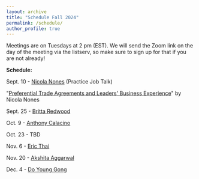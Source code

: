 ```yaml
---
layout: archive
title: "Schedule Fall 2024"
permalink: /schedule/
author_profile: true
---
```

Meetings are on Tuesdays at 2 pm (EST). We will send the Zoom link on the day of the meeting via the listserv, so make sure to sign up for that if you are not already!

**Schedule:**

Sept. 10 - [Nicola Nones](https://www.nicolanones.com/) (Practice Job Talk)

"[Preferential Trade Agreements and Leaders' Business Experience](https://io-workshop.github.io/files/Nones_2024-PTAs.pdf)" by Nicola Nones

Sept. 25 - [Britta Redwood](https://x.com/brittaredwood?lang=en)

Oct. 9 - [Anthony Calacino](https://anthonycalacino.com/)

Oct. 23 - TBD

Nov. 6 - [Eric Thai](https://www.linkedin.com/in/ericthai98)

Nov. 20 - [Akshita Aggarwal](https://politicalscience.columbian.gwu.edu/akshita-aggarwal)

Dec. 4 - [Do Young Gong](https://dygong2.github.io/doyounggong/)

<!-- January 23rd - [Jonathan A. Chu](https://www.jonathanchu.org/) (Short Talk)

"[Social Cues: How the Liberal Community Legitimizes Humanitarian War](https://io-workshop.github.io/files/ChuSocialCuesManuscript_Circulation.pdf)" by Jonathan A. Chu
&nbsp; -->

<!-- February 6th - [Kofi Gunu](https://www.politics.ox.ac.uk/person/kofi-gunu) (Short talk)

"[Capital Power: How the structural power of finance shapes IMF bailout requests](https://io-workshop.github.io/files/Gunu Ch4 Ghana.pdf)" by Kofi Gunu
&nbsp;

February 20th - (2 Short Talks)

- "[The Multiple Audiences Dynamic of Status Dissatisfaction: Examining China’s Shifting Response to the Emerging Global Environmental Regime, 1950-1972](https://io-workshop.github.io/files/2.7.2024-Junior_IO_Workshop_Manuscript-Zikun_Yang.pdf)"by [Zikun Yang](https://www.polis.cam.ac.uk/staff/zikun-yang#:~:text=Zikun%20Yang%20is%20a%20PhD,diplomatic%20history%20and%20treaty%20negotiation.)

- "[Civilian harm mitigation policies: a comparative case study of the United States and France](https://io-workshop.github.io/files/20240209_Civilian harm mitigation policies_Daphné Charotte.pdf)" by [Daphné Charotte](https://www.maastrichtuniversity.nl/d-charotte)

March 5th - [Shiyang Wu](https://www.polsci.ucsb.edu/people/shiyang-wu) (Short talk)

"[Strategized Exit: Sunset Clauses and Unilateral Terminations of BITs](https://io-workshop.github.io/files/Wu.2024_JuniorIO_20240227.pdf)" by Shiyang Wu


March 19th - (2 Short Talks)

- [The Narrowing Path: Rebel Leaders Exile in the Age of Accountability](https://io-workshop.github.io/files/JuniorIO_Exile_MJK_Mar2024.pdf) by [Myung Jung Kim](https://www.myungjungkim.com/)

- "[Responding to Social Pressure in the International Human Rights Regime: Why Non-Democratic States Withdraw Treaty Reservations](https://io-workshop.github.io/files/ZSEB Draft 12-23-2023.pdf)" by [Christina Boyes](https://scholar.google.com/citations?user=HIHu46UAAAAJ&hl=en), Kelebogile Zvobgo, Megan Shannon, and Cody Eldredge.

April 30th - [Charlotte Desmasures](https://www.sciencespo.fr/ceri/en/users/charlottedesmasures) (Short Talk)

"[Linking climate and security? The integration of climate-related issues into a military’s alliance mandate.](https://io-workshop.github.io/files/Charlotte Desmasures IO Junior Scholars workshop.pdf)" by Charlotte Desmasures -->
